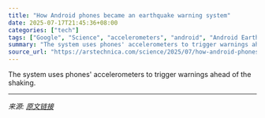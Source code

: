 ```yaml
---
title: "How Android phones became an earthquake warning system"
date: 2025-07-17T21:45:36+08:00
categories: ["tech"]
tags: ["Google", "Science", "accelerometers", "android", "Android Earthquake Alert", "earthquakes", "seismology", "smart phones"]
summary: "The system uses phones' accelerometers to trigger warnings ahead of the shaking."
source_url: "https://arstechnica.com/science/2025/07/how-android-phones-became-an-earthquake-warning-system/"
---
```


The system uses phones' accelerometers to trigger warnings ahead of the shaking.

---

*来源: [原文链接](https://arstechnica.com/science/2025/07/how-android-phones-became-an-earthquake-warning-system/)*
